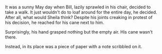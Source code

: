 It was a sunny May day when Bill, lazily sprawled in his chair, decided to take a walk. It just wouldn't do to loaf around for the entire day, he decided. After all, what would Sheila think? Despite his joints creaking in protest of his decision, he reached for his cane next to him. 

Surprisingly, his hand grasped nothing but the empty air. His cane wasn't there.

Instead, in its place was a piece of paper with a note scribbled on it.
